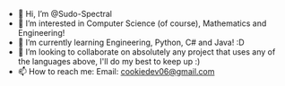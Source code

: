 - 👋 Hi, I’m @Sudo-Spectral
- 👀 I’m interested in Computer Science (of course), Mathematics and Engineering!
- 🌱 I’m currently learning Engineering, Python, C# and Java! :D
- 💞️ I’m looking to collaborate on absolutely any project that uses any of the languages above, I'll do my best to keep up :)
- 📫 How to reach me: Email: cookiedev06@gmail.com

<!---
Sudo-Spectral/Sudo-Spectral is a ✨ special ✨ repository because its `README.md` (this file) appears on your GitHub profile.
You can click the Preview link to take a look at your changes.
--->
